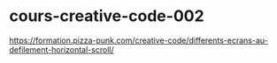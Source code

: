 # cours-creative-code-002

https://formation.pizza-punk.com/creative-code/differents-ecrans-au-defilement-horizontal-scroll/
